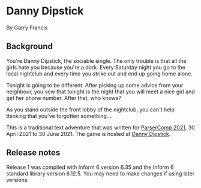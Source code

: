 # Danny Dipstick

By Garry Francis

## Background

You're Danny Dipstick, the sociable single. The only trouble is that all the girls hate you because you're a dork. Every Saturday night you go to the local nightclub and every time you strike out and end up going home alone.

Tonight is going to be different. After picking up some advice from your neighbour, you vow that tonight is the night that you will meet a nice girl and get her phone number. After that, who knows?

As you stand outside the front lobby of the nightclub, you can't help thinking that you've forgotten something...

This is a traditional text adventure that was written for [ParserComp 2021](https://itch.io/jam/parsercomp-2021), 30 April 2021 to 30 June 2021. The game is hosted at [Danny Dipstick](https://warrigal.itch.io/danny-dipstick).

## Release notes

Release 1 was compiled with Inform 6 version 6.35 and the Inform 6 standard library version 6.12.5. You may need to make changes if using later versions.
